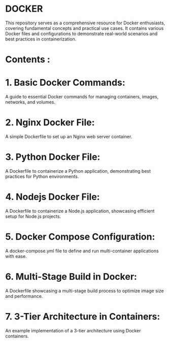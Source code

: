 # DOCKER
This repository serves as a comprehensive resource for Docker enthusiasts, covering fundamental concepts and practical use cases. It contains various Docker files and configurations to demonstrate real-world scenarios and best practices in containerization.

# Contents :

# 1. Basic Docker Commands:
A guide to essential Docker commands for managing containers, images, networks, and volumes.

# 2. Nginx Docker File:
A simple Dockerfile to set up an Nginx web server container.

# 3. Python Docker File:
A Dockerfile to containerize a Python application, demonstrating best practices for Python environments.

# 4. Nodejs Docker File:
A Dockerfile to containerize a Node.js application, showcasing efficient setup for Node.js projects.

# 5. Docker Compose Configuration:
A docker-compose.yml file to define and run multi-container applications with ease.

# 6. Multi-Stage Build in Docker:
A Dockerfile showcasing a multi-stage build process to optimize image size and performance.

# 7. 3-Tier Architecture in Containers:
An example implementation of a 3-tier architecture using Docker containers.
